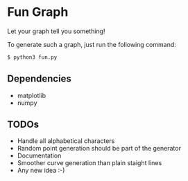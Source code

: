 # Fun Graph

Let your graph tell you something!

To generate such a graph, just run the following command:

```bash
$ python3 fun.py
```

## Dependencies

- matplotlib
- numpy

## TODOs

- Handle all alphabetical characters
- Random point generation should be part of the generator
- Documentation
- Smoother curve generation than plain staight lines
- Any new idea :-)